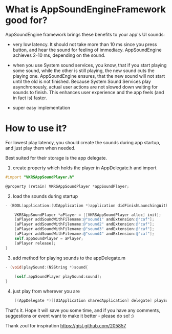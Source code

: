 What is AppSoundEngineFramework good for?
=========================================

AppSoundEngine framework brings these benefits to your app's UI sounds:

- very low latency. It should not take more than 10 ms since you press button, and hear the sound for feeling of immediacy. AppSoundEngine achieves 2-10 ms, depending on the sound.

- when you use System sound services, you know, that if you start playing some sound, while the other is still playing, the new sound cuts the playing one. AppSoundEngine ensures, that the new sound will not start until the old is not finished. Because System Sound Services play asynchronously, actual user actions are not slowed down waiting for sounds to finish. This enhances user experience and the app feels (and in fact is) faster.

- super easy implementation

How to use it?
==============

For lowest play latency, you should create the sounds during app startup, and just play them when needed.

Best suited for their storage is the app delegate.



1.  create property which holds the player in AppDelegate.h and import

```objective-c
#import "VKRSAppSoundPlayer.h"

@property (retain) VKRSAppSoundPlayer *appSoundPlayer;
```

2.  load the sounds during startup

```objective-c
- (BOOL)application:(UIApplication *)application didFinishLaunchingWithOptions:(NSDictionary *)launchOptions {

    VKRSAppSoundPlayer *aPlayer = [[VKRSAppSoundPlayer alloc] init];        
    [aPlayer addSoundWithFilename:@"sound1" andExtension:@"caf"];
    [aPlayer addSoundWithFilename:@"sound2" andExtension:@"caf"];
    [aPlayer addSoundWithFilename:@"sound3" andExtension:@"caf"];
    [aPlayer addSoundWithFilename:@"sound4" andExtension:@"caf"];
    self.appSoundPlayer = aPlayer;
    [aPlayer release];       
}
```

3.  add method for playing sounds to the appDelegate.m

```objective-c
- (void)playSound:(NSString *)sound{	
    
    [self.appSoundPlayer playSound:sound];          
}
```

4.  just play from wherever you are

```objective-c
    [(AppDelegate *)[[UIApplication sharedApplication] delegate] playSound:@"sound1"];
```

That's it. Hope it will save you some time, and if you have any comments, suggestions or event want to make it better - please do so! :)

Thank zoul for inspiration https://gist.github.com/205857

